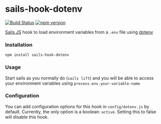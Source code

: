 # sails-hook-dotenv
[![Build Status](https://travis-ci.org/Taiters/sails-hook-dotenv.svg?branch=master)](https://travis-ci.org/Taiters/sails-hook-dotenv)
[![npm version](https://badge.fury.io/js/sails-hook-dotenv.svg)](http://badge.fury.io/js/sails-hook-dotenv)

[Sails JS](http://sailsjs.org) hook to load environment variables from a `.env` file using [dotenv](https://github.com/motdotla/dotenv)

### Installation

`npm install sails-hook-dotenv`

### Usage

Start sails as you normally do (`sails lift`) and you will be able to access your environment variables using `process.env.your-variable-name`

### Configuration

You can add configuration options for this hook in `config/dotenv.js` by default. Currently, the only option is a boolean: `active`. Setting this to false will disable this hook.
